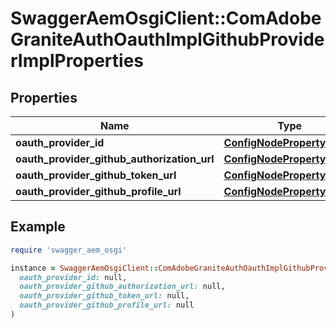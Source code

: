 # SwaggerAemOsgiClient::ComAdobeGraniteAuthOauthImplGithubProviderImplProperties

## Properties

| Name | Type | Description | Notes |
| ---- | ---- | ----------- | ----- |
| **oauth_provider_id** | [**ConfigNodePropertyString**](ConfigNodePropertyString.md) |  | [optional] |
| **oauth_provider_github_authorization_url** | [**ConfigNodePropertyString**](ConfigNodePropertyString.md) |  | [optional] |
| **oauth_provider_github_token_url** | [**ConfigNodePropertyString**](ConfigNodePropertyString.md) |  | [optional] |
| **oauth_provider_github_profile_url** | [**ConfigNodePropertyString**](ConfigNodePropertyString.md) |  | [optional] |

## Example

```ruby
require 'swagger_aem_osgi'

instance = SwaggerAemOsgiClient::ComAdobeGraniteAuthOauthImplGithubProviderImplProperties.new(
  oauth_provider_id: null,
  oauth_provider_github_authorization_url: null,
  oauth_provider_github_token_url: null,
  oauth_provider_github_profile_url: null
)
```

